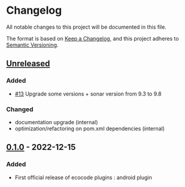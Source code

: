# Changelog

All notable changes to this project will be documented in this file.

The format is based on [Keep a Changelog](https://keepachangelog.com/en/1.0.0/),
and this project adheres to [Semantic Versioning](https://semver.org/spec/v2.0.0.html).

## [Unreleased]

### Added
- [#13](https://github.com/green-code-initiative/ecoCode-mobile/pull/13) Upgrade some versions + sonar version from 9.3 to 9.8

### Changed

- documentation upgrade (internal)
- optimization/refactoring on pom.xml dependencies (internal)

## [0.1.0] - 2022-12-15

### Added

- First official release of ecocode plugins : android plugin

[unreleased]: https://github.com/green-code-initiative/ecoCode/compare/v0.1.1...HEAD
[0.1.1]: https://github.com/green-code-initiative/ecoCode/compare/v0.1.0...v0.1.1
[0.1.0]: https://github.com/green-code-initiative/ecoCode/releases/tag/v0.1.0